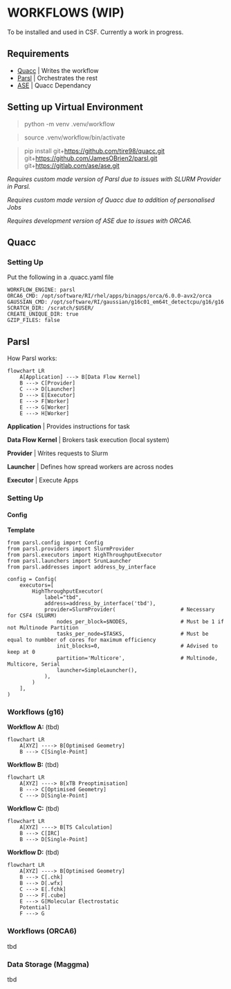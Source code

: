 # WORKFLOWS (WIP)

To be installed and used in CSF. Currently a work in progress.

## Requirements
- [Quacc](https://quantum-accelerators.github.io/quacc/index.html) | Writes the workflow
- [Parsl](https://parsl.readthedocs.io/en/stable/) | Orchestrates the rest
- [ASE](https://wiki.fysik.dtu.dk/ase/) | Quacc Dependancy
<!--- [Covalent](https://docs.covalent.xyz/docs/os_main) | Alternative to Parsl -->
<!--- [Maggma](https://materialsproject.github.io/maggma/) | Database management -->


## Setting up Virtual Environment

> python -m venv .venv/workflow

> source .venv/workflow/bin/activate

> pip install git+https://github.com/tire98/quacc.git git+https://github.com/JamesOBrien2/parsl.git git+https://gitlab.com/ase/ase.git

*Requires custom made version of Parsl due to issues with SLURM Provider in Parsl.*

*Requires custom made version of Quacc due to addition of personalised Jobs*

*Requires development version of ASE due to issues with ORCA6.*

## Quacc
### Setting Up
Put the following in a .quacc.yaml file

```
WORKFLOW_ENGINE: parsl
ORCA6_CMD: /opt/software/RI/rhel/apps/binapps/orca/6.0.0-avx2/orca
GAUSSIAN_CMD: /opt/software/RI/gaussian/g16c01_em64t_detectcpu/g16/g16
SCRATCH_DIR: /scratch/$USER/
CREATE_UNIQUE_DIR: true
GZIP_FILES: false
```

## Parsl
How Parsl works:
```mermaid
flowchart LR
    A[Application] ---> B[Data Flow Kernel]
    B ---> C[Provider]
    C ---> D[Launcher]
    D ---> E[Executor]
    E ---> F[Worker]
    E ---> G[Worker]
    E ---> H[Worker]
```

**Application** | Provides instructions for task

**Data Flow Kernel** | Brokers task execution (local system)

**Provider** | Writes requests to Slurm

**Launcher** | Defines how spread workers are across nodes

**Executor** | Execute Apps

### Setting Up

#### Config

**Template**

```
from parsl.config import Config
from parsl.providers import SlurmProvider
from parsl.executors import HighThroughputExecutor
from parsl.launchers import SrunLauncher
from parsl.addresses import address_by_interface

config = Config(
    executors=[
        HighThroughputExecutor(
            label="tbd",
            address=address_by_interface('tbd'),
            provider=SlurmProvider(                     # Necessary for CSF4 (SLURM)
                nodes_per_block=$NODES,                 # Must be 1 if not Multinode Partition
                tasks_per_node=$TASKS,                  # Must be equal to numbber of cores for maximum efficiency
                init_blocks=0,                          # Advised to keep at 0
                partition='Multicore',                  # Multinode, Multicore, Serial
                launcher=SimpleLauncher(),
            ),
        )
    ],
)
```

### Workflows (g16)

**Workflow A:** (tbd)
```mermaid
flowchart LR
    A[XYZ] ----> B[Optimised Geometry]
    B ---> C[Single-Point]
```

**Workflow B:** (tbd)
```mermaid
flowchart LR
    A[XYZ] ----> B[xTB Preoptimisation]
    B ---> C[Optimised Geometry]
    C ---> D[Single-Point]
```

**Workflow C:** (tbd)
```mermaid
flowchart LR
    A[XYZ] ----> B[TS Calculation]
    B ---> C[IRC]
    B ---> D[Single-Point]
```

**Workflow D:** (tbd)
```mermaid
flowchart LR
    A[XYZ] ----> B[Optimised Geometry]
    B ---> C[.chk]
    B ---> D[.wfx]
    C ---> E[.fchk]
    D ---> F[.cube]
    E ---> G[Molecular Electrostatic
    Potential]
    F ---> G
```


### Workflows (ORCA6)
tbd


### Data Storage (Maggma)
tbd